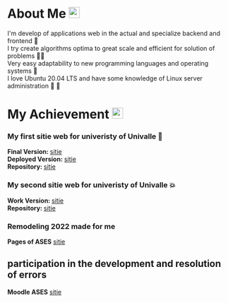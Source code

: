 # About Me  <img width='25em' src='https://user-images.githubusercontent.com/62184928/179299314-6e19e6e1-a9de-424c-ae30-5a01f556b064.png' />


I'm develop of applications web in the actual and specialize backend and frontend :black_heart: <br>
I try create algorithms optima to great scale and efficient for solution of problems :guardsman: <br>
Very easy adaptability to new programming languages ​​and operating systems :frog: <br>
I love Ubuntu 20.04 LTS and have some knowledge of Linux server administration :whale: :feet:

# My Achievement  <img width='25em' src='https://user-images.githubusercontent.com/62184928/179314740-ce173338-a0c6-4f83-ac46-73114303303b.png' />

### My first sitie web for univeristy of Univalle :love_letter: <br>
  
  <strong>Final Version: </strong> [sitie](https://sistemasases.github.io/semaforoalertas/) <br>
  <strong>Deployed Version: </strong> [sitie](https://asesinteractiva.univalle.edu.co/semaforoalertas/) <br>
  <strong>Repository: </strong> [sitie](https://github.com/sistemasases/semaforoalertas)
  
  
### My second sitie web for univeristy of Univalle :boom: <br>
  
  <strong>Work Version: </strong> [sitie](https://sistemasases.github.io/rutasdeatencion/) <br>
  <strong>Repository: </strong> [sitie](https://github.com/sistemasases/rutasdeatencion)
  
### Remodeling 2022 made for me
  <strong>Pages of ASES</strong> [sitie](https://ases.univalle.edu.co)
 
 
## participation in the development and resolution of errors
   <strong>Moodle ASES</strong> [sitie](https://campusvirtual.univalle.edu.co/moodle/)
<!---
CriistiianDM/CriistiianDM is a ✨ special ✨ repository because its `README.md` (this file) appears on your GitHub profile.
You can click the Preview link to take a look at your changes. 
--->
